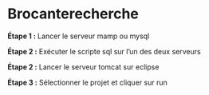 # Brocanterecherche

**Étape 1 :** Lancer le serveur mamp ou mysql 

**Étape 2 :** Exécuter le scripte sql sur l’un des deux serveurs 

**Étape 2 :** Lancer le serveur tomcat sur eclipse

**Étape 3 :** Sélectionner le projet et cliquer sur run 

